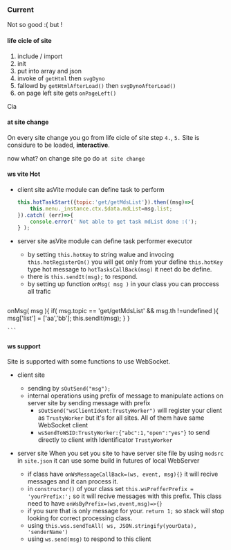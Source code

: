 ### Current 

Not so good :( but !

#### life cicle of site

1. include / import
2. init
3. put into array and json
4. invoke of `getHtml` then `svgDyno`
5. fallowd by `getHtmlAfterLoad()` then `svgDynoAfterLoad()`
6. on page left site gets `onPageLeft()`

Cia

#### at site change

On every site change you go from
life cicle of site step `4.`, `5.`
Site is considure to be loaded, **interactive**.

now what?
on change site go do `at site change`


#### ws vite Hot 

* client site asVite module can define task to perform
    ```js
    this.hotTaskStart({topic:'get/getMdsList'}).then((msg)=>{
        this.menu._instance.ctx.$data.mdList=msg.list;
    }).catch( (err)=>{
        console.error(' Not able to get task mdList done :(');
    } );
    ```

* server site asVite module can define task performer executor
    - by setting `this.hotKey` to string walue and invocing `this.hotRegisterOn()` you will get only from your define `this.hotKey` type hot message to `hotTasksCallBack(msg)` it neet do be define.
    - there is `this.sendIt(msg);` to respond.
    - by setting up function `onMsg( msg )` in your class you can proccess all trafic
    ```js
onMsg( msg ){
    if( msg.topic == 'get/getMdsList' && msg.th !=undefined ){
        msg['list'] = ['aa','bb'];
        this.sendIt(msg);
    }
}

    ```


#### ws support

Site is supported with some functions to use WebSocket.

* client site
    - sending by `sOutSend("msg");`
    - internal operations using prefix of message to manipulate actions on server site by sending message with prefix
        - `sOutSend("wsClientIdent:TrustyWorker")` will register your client as `TrustyWorker` but it's for all sites. All of them have same WebSocket client
        - `wsSendToWSID:TrustyWorker:{"abc":1,"open":"yes"}` to send directly to client with Identificator `TrustyWorker`

* server site
    When you set you site to have server site file by using `modsrc` in `site.json` it can use some build in futures of local WebServer

    - if class have `onWsMessageCallBack=(ws, event, msg){}` it will recive messages and it can process it.
    - in `constructor()` of your class set `this.wsPrefferPrefix = 'yourPrefix:';` so it will recive messages with this prefix. This class need to have `onWsByPrefix=(ws,event,msg)=>{}`
    - if you sure that is only message for your. `return 1;` so stack will stop looking for correct processing class.
    - using `this.wss.sendToAll( ws, JSON.stringify(yourData), 'senderName')`
    - using `ws.send(msg)` to respond to this client